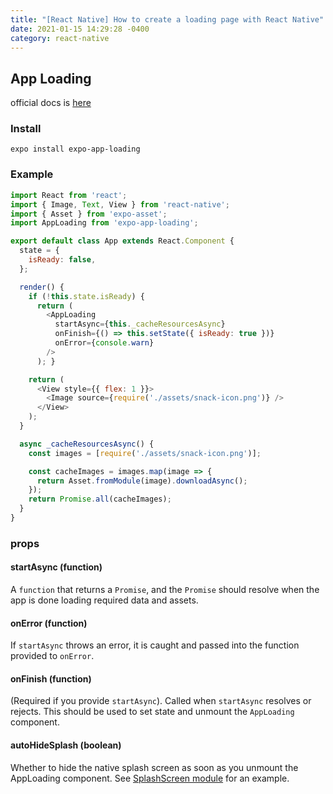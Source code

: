 ```yaml
---
title: "[React Native] How to create a loading page with React Native"
date: 2021-01-15 14:29:28 -0400
category: react-native
---
```


## App Loading
official docs is [here](https://docs.expo.io/versions/latest/sdk/app-loading/)


### Install
```
expo install expo-app-loading
```

### Example

```js
import React from 'react';
import { Image, Text, View } from 'react-native';
import { Asset } from 'expo-asset';
import AppLoading from 'expo-app-loading';

export default class App extends React.Component {
  state = {
    isReady: false,
  };

  render() {
    if (!this.state.isReady) {
      return (
        <AppLoading
          startAsync={this._cacheResourcesAsync}
          onFinish={() => this.setState({ isReady: true })}
          onError={console.warn}
        />
      ); }

    return (
      <View style={{ flex: 1 }}>
        <Image source={require('./assets/snack-icon.png')} />
      </View>
    );
  }

  async _cacheResourcesAsync() {
    const images = [require('./assets/snack-icon.png')];

    const cacheImages = images.map(image => {
      return Asset.fromModule(image).downloadAsync();
    }); 
    return Promise.all(cacheImages);
  }
}
```

### props
#### startAsync (function) 
A `function` that returns a `Promise`, and the `Promise` should resolve when the app is done loading required data and assets.
#### onError (function)
If `startAsync` throws an error, it is caught and passed into the function provided to `onError`.
#### onFinish (function)
 (Required if you provide `startAsync`). Called when `startAsync` resolves or rejects. This should be used to set state and unmount the `AppLoading` component.
#### autoHideSplash (boolean)
Whether to hide the native splash screen as soon as you unmount the AppLoading component. See [SplashScreen module](https://docs.expo.io/versions/v40.0.0/sdk/splash-screen/) for an example.
